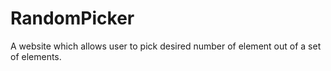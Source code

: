 # RandomPicker
A website which allows user to pick desired number of element out of a set of elements. 
